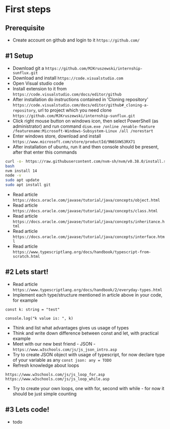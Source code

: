 # First steps

## Prerequisite
- Create account on github and login to it `https://github.com/`

## #1 Setup
- Download git a `https://github.com/MJKruszewski/internship-sunflux.git`
- Download and install `https://code.visualstudio.com`
- Open Visual studio code
- Install extension to it from `https://code.visualstudio.com/docs/editor/github`
- After installation do instructions contained in 'Cloning repository' `https://code.visualstudio.com/docs/editor/github#_cloning-a-repository`, url to project which you need clone `https://github.com/MJKruszewski/internship-sunflux.git`  
- Click right mouse button on windows icon, then select PowerShell (as administrator) and run command `dism.exe /online /enable-feature /featurename:Microsoft-Windows-Subsystem-Linux /all /norestart`
- Enter windows store, download and install `https://www.microsoft.com/store/productId/9N6SVWS3RX71`
- After installation of ubuntu, run it and then console should be present, after that enter this commands
```bash
curl -o- https://raw.githubusercontent.com/nvm-sh/nvm/v0.38.0/install.sh | bash
bash
nvm install 14
node -v
sudo apt update
sudo apt install git
```
- Read article `https://docs.oracle.com/javase/tutorial/java/concepts/object.html`
- Read article `https://docs.oracle.com/javase/tutorial/java/concepts/class.html`
- Read article `https://docs.oracle.com/javase/tutorial/java/concepts/inheritance.html`
- Read article `https://docs.oracle.com/javase/tutorial/java/concepts/interface.html`
- Read article `https://www.typescriptlang.org/docs/handbook/typescript-from-scratch.html`

## #2 Lets start!
- Read article `https://www.typescriptlang.org/docs/handbook/2/everyday-types.html`
- Implement each type/structure mentioned in article above in your code, for example
```
const k: string = "test"

console.log("k value is: ", k)
```
- Think and list what advantages gives us usage of types
- Think and write down difference between const and let, with practical example 
- Meet with our new best friend - JSON - `https://www.w3schools.com/js/js_json_intro.asp`
- Try to create JSON object with usage of typescript, for now declare type of your variable as any ```const json: any = TODO```
- Refresh knowledge about loops
```
https://www.w3schools.com/js/js_loop_for.asp
https://www.w3schools.com/js/js_loop_while.asp
```
- Try to create your own loops, one with for, second with while - for now it should be just simple counting

## #3 Lets code!
- todo

